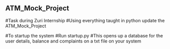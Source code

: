 ## ATM_Mock_Project
#Task during Zuri Internship
#Using everything taught in python update the ATM_Mock_Project

#To startup the system
#Run startup.py
#This opens up a database for the user details, balance and complaints on a txt file on your system
